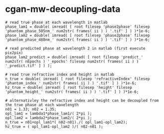 # cgan-mw-decoupling-data

    # read true phase at each wavelength in matlab
    phase_lam1 = double( imread( [ root filesep 'phase2phase' filesep 'phantom_phase_505nm_' num2str( frames( ii ) ) '.tif' ] ) )*1e-6;
    phase_lam2 = double( imread( [ root filesep 'phase2phase' filesep 'phantom_phase_488nm_' num2str( frames( ii ) ) '.tif' ] ) )*1e-6;
    
    # read predicted phase at wavelength 2 in matlab (first execute pix2pix)
    phase_lam2_predict = double( imread( [ root filesep 'predict_' num2str( nEpochs ) '_epochs' filesep num2str( frames( ii ) ) '_predict.tif' ] ) );
    
    # read true refractive index and height in matlab
    n_true = double( imread( [ root filesep 'refractiveIndex' filesep 'phantom_index_' num2str( frames( ii ) ) '.tif' ] ) )*1e-6;
    hz_true = double( imread( [ root filesep 'height' filesep 'phantom_height_' num2str( frames( ii ) ) '.tif' ] ) )*1e-6;
 
    # alternativley the refractive index and height can be decoupled from the true phase at each wavelength
    n01 = 1.33; n02 = 1.35;
    opl_lam1 = lambda1*phase_lam1/( 2*pi );
    opl_lam2 = lambda2*phase_lam2/( 2*pi );
    n_true = n01+opl_lam1*( n02-n01)./( opl_lam1-opl_lam2);
    hz_true = ( opl_lam1-opl_lam2 )/( n02-n01 );

